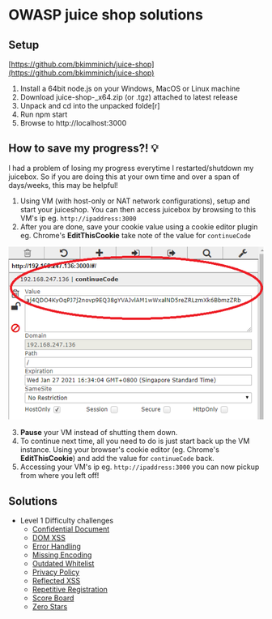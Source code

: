 # OWASP juice shop solutions
 
 
## Setup
[https://github.com/bkimminich/juice-shop](https://github.com/bkimminich/juice-shop)
1. Install a 64bit node.js on your Windows, MacOS or Linux machine
2. Download juice-shop-<version>_<node-version>_<os>_x64.zip (or .tgz) attached to latest release
3. Unpack and cd into the unpacked folde[r]
4. Run npm start
5. Browse to http://localhost:3000

## How to save my progress?! :bulb:
I had a problem of losing my progress everytime I restarted/shutdown my juicebox. So if you are doing this at your own time and over a span of days/weeks, this may be helpful!

1. Using VM (with host-only or NAT network configurations), setup and start your juiceshop. You can then access juicebox by browsing to this VM's ip eg. `http://ipaddress:3000`
2. After you are done, save your cookie value using a cookie editor plugin eg. Chrome's **EditThisCookie** take note of the value for `continueCode` 

![](save_progress_cookie.png)

3. **Pause** your VM instead of shutting them down.
4. To continue next time, all you need to do is just start back up the VM instance. Using your browser's cookie editor (eg. Chrome's **EditThisCookie**) and add the value for `continueCode` back.
5. Accessing your VM's ip eg. `http://ipaddress:3000` you can now pickup from where you left off!
 
## Solutions

* Level 1 Difficulty challenges
    - [Confidential Document](/Level%20/confidential-doc.md)
    - [DOM XSS](/Level%20/dom-xss.md)
    - [Error Handling](/Level%20/error-handling.md)
    - [Missing Encoding](/Level%20/missing-encoding.md)
    - [Outdated Whitelist](/Level%20/outdated-whitelist.md)
    - [Privacy Policy](/Level%20/privacy-policy.md)
    - [Reflected XSS](/Level%20/reflected-xss.md)
    - [Repetitive Registration](/Level%20/repeat-register.md)
    - [Score Board](/Level%20/score-board.md)
    - [Zero Stars](/Level%20/zero-stars.md)